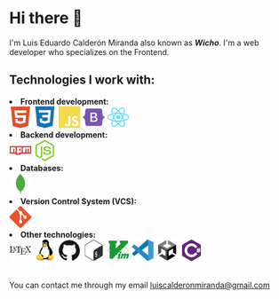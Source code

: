 # Hi there 👋

I'm Luis Eduardo Calderón Miranda also known as **_Wicho_**. I'm a web developer who specializes on the Frontend.

## Technologies I work with:

<div>
  <li><b>Frontend development:</b></li>
  <img src="https://github.com/devicons/devicon/blob/master/icons/html5/html5-plain.svg" width="40">
  <img src="https://github.com/devicons/devicon/blob/master/icons/css3/css3-plain.svg" width="40">
  <img src="https://github.com/devicons/devicon/blob/master/icons/javascript/javascript-plain.svg" width="40">
  <img src="https://github.com/devicons/devicon/blob/master/icons/bootstrap/bootstrap-plain.svg" width="40">
  <img src="https://github.com/devicons/devicon/blob/master/icons/react/react-original.svg" width="40">
</div>

<div>
  <li><b>Backend development:</b></li>
  <img src="https://github.com/devicons/devicon/blob/master/icons/npm/npm-original-wordmark.svg" width="40">
  <img src="https://github.com/devicons/devicon/blob/master/icons/nodejs/nodejs-plain.svg" width="40">
</div>

<div>
  <li><b>Databases:</b></li>
  <img src="https://github.com/devicons/devicon/blob/master/icons/mongodb/mongodb-plain.svg" width="40">
</div>

<div>
  <li><b>Version Control System (VCS):</b></li>
  <img src="https://github.com/devicons/devicon/blob/master/icons/git/git-plain.svg" width="40">
</div>

<div>
  <li><b>Other technologies:</b></li>
  <img src="https://github.com/devicons/devicon/blob/master/icons/latex/latex-original.svg" width="40">
  <img src="https://github.com/devicons/devicon/blob/master/icons/linux/linux-original.svg" width="40">
  <img src="https://github.com/devicons/devicon/blob/master/icons/github/github-original.svg" width="40">
  <img src="https://github.com/devicons/devicon/blob/master/icons/bash/bash-original.svg" width="40">
  <img src="https://github.com/devicons/devicon/blob/master/icons/vim/vim-plain.svg" width="40">
  <img src="https://github.com/devicons/devicon/blob/master/icons/vscode/vscode-original.svg" width="40">
  <img src="https://github.com/devicons/devicon/blob/master/icons/unity/unity-original.svg" width="40">
  <img src="https://github.com/devicons/devicon/blob/master/icons/csharp/csharp-plain.svg" width="40">
</div>
<br>

You can contact me through my email luiscalderonmiranda@gmail.com
